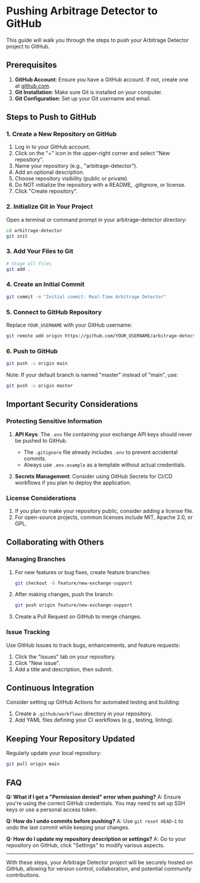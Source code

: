 # Pushing Arbitrage Detector to GitHub

This guide will walk you through the steps to push your Arbitrage Detector project to GitHub.

## Prerequisites

1. **GitHub Account**: Ensure you have a GitHub account. If not, create one at [github.com](https://github.com/).
2. **Git Installation**: Make sure Git is installed on your computer.
3. **Git Configuration**: Set up your Git username and email.

## Steps to Push to GitHub

### 1. Create a New Repository on GitHub

1. Log in to your GitHub account.
2. Click on the "+" icon in the upper-right corner and select "New repository".
3. Name your repository (e.g., "arbitrage-detector").
4. Add an optional description.
5. Choose repository visibility (public or private).
6. Do NOT initialize the repository with a README, .gitignore, or license.
7. Click "Create repository".

### 2. Initialize Git in Your Project

Open a terminal or command prompt in your arbitrage-detector directory:

```bash
cd arbitrage-detector
git init
```

### 3. Add Your Files to Git

```bash
# Stage all files
git add .
```

### 4. Create an Initial Commit

```bash
git commit -m "Initial commit: Real-Time Arbitrage Detector"
```

### 5. Connect to GitHub Repository

Replace `YOUR_USERNAME` with your GitHub username:

```bash
git remote add origin https://github.com/YOUR_USERNAME/arbitrage-detector.git
```

### 6. Push to GitHub

```bash
git push -u origin main
```

Note: If your default branch is named "master" instead of "main", use:

```bash
git push -u origin master
```

## Important Security Considerations

### Protecting Sensitive Information

1. **API Keys**: The `.env` file containing your exchange API keys should never be pushed to GitHub.
   - The `.gitignore` file already includes `.env` to prevent accidental commits.
   - Always use `.env.example` as a template without actual credentials.

2. **Secrets Management**: Consider using GitHub Secrets for CI/CD workflows if you plan to deploy the application.

### License Considerations

1. If you plan to make your repository public, consider adding a license file.
2. For open-source projects, common licenses include MIT, Apache 2.0, or GPL.

## Collaborating with Others

### Managing Branches

1. For new features or bug fixes, create feature branches:
   ```bash
   git checkout -b feature/new-exchange-support
   ```

2. After making changes, push the branch:
   ```bash
   git push origin feature/new-exchange-support
   ```

3. Create a Pull Request on GitHub to merge changes.

### Issue Tracking

Use GitHub Issues to track bugs, enhancements, and feature requests:

1. Click the "Issues" tab on your repository.
2. Click "New issue".
3. Add a title and description, then submit.

## Continuous Integration

Consider setting up GitHub Actions for automated testing and building:

1. Create a `.github/workflows` directory in your repository.
2. Add YAML files defining your CI workflows (e.g., testing, linting).

## Keeping Your Repository Updated

Regularly update your local repository:

```bash
git pull origin main
```

## FAQ

**Q: What if I get a "Permission denied" error when pushing?**
A: Ensure you're using the correct GitHub credentials. You may need to set up SSH keys or use a personal access token.

**Q: How do I undo commits before pushing?**
A: Use `git reset HEAD~1` to undo the last commit while keeping your changes.

**Q: How do I update my repository description or settings?**
A: Go to your repository on GitHub, click "Settings" to modify various aspects.

---

With these steps, your Arbitrage Detector project will be securely hosted on GitHub, allowing for version control, collaboration, and potential community contributions.